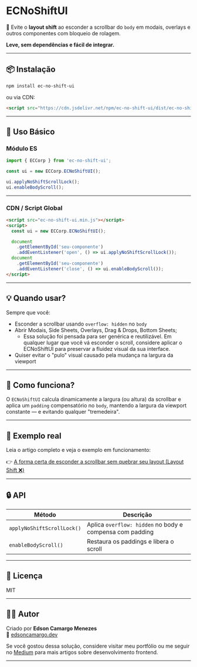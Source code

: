 # ECNoShiftUI

🛑 Evite o **layout shift** ao esconder a scrollbar do `body` em modais, overlays e outros componentes com bloqueio de rolagem.

**Leve, sem dependências e fácil de integrar.**

---

## 📦 Instalação

```bash
npm install ec-no-shift-ui
```

ou via CDN:

```html
<script src="https://cdn.jsdelivr.net/npm/ec-no-shift-ui/dist/ec-no-shift-ui.min.js"></script>
```

---

## 🚀 Uso Básico

### Módulo ES

```js
import { ECCorp } from 'ec-no-shift-ui';

const ui = new ECCorp.ECNoShiftUI();

ui.applyNoShiftScrollLock();
ui.enableBodyScroll();
```

---

### CDN / Script Global

```html
<script src="ec-no-shift-ui.min.js"></script>
<script>
  const ui = new ECCorp.ECNoShiftUI();

  document
    .getElementById('seu-componente')
    .addEventListener('open', () => ui.applyNoShiftScrollLock());
  document
    .getElementById('seu-componente')
    .addEventListener('close', () => ui.enableBodyScroll());
</script>
```

---

## 💡 Quando usar?

Sempre que você:

- Esconder a scrollbar usando `overflow: hidden` no `body`
- Abrir Modais, Side Sheets, Overlays, Drag & Drops, Bottom Sheets;
  - Essa solução foi pensada para ser genérica e reutilizável. Em qualquer lugar que você vá esconder o scroll, considere aplicar o ECNoShiftUI para preservar a fluidez visual da sua interface.
- Quiser evitar o "pulo" visual causado pela mudança na largura da viewport

---

## 🧠 Como funciona?

O `ECNoShiftUI` calcula dinamicamente a largura (ou altura) da scrollbar e aplica um `padding` compensatório no `body`, mantendo a largura da viewport constante — e evitando qualquer "tremedeira".

---

## 🧱 Exemplo real

Leia o artigo completo e veja o exemplo em funcionamento:

👉 [A forma certa de esconder a scrollbar sem quebrar seu layout (Layout Shift ❌)](https://medium.com/@edsoncamargo.dev/a-forma-certa-de-esconder-a-scrollbar-sem-quebrar-seu-layout-layout-shift-c1073d8cab37)

---

## 🔒 API

| Método                     | Descrição                                                |
| -------------------------- | -------------------------------------------------------- |
| `applyNoShiftScrollLock()` | Aplica `overflow: hidden` no body e compensa com padding |
| `enableBodyScroll()`       | Restaura os paddings e libera o scroll                   |

---

## 📄 Licença

MIT

---

## 🙋‍♂️ Autor

Criado por **Edson Camargo Menezes**  
🔗 [edsoncamargo.dev](https://edsoncamargo.dev)

Se você gostou dessa solução, considere visitar meu portfólio ou me seguir no [Medium](https://medium.com/@edsoncamargo.dev) para mais artigos sobre desenvolvimento frontend.

---
